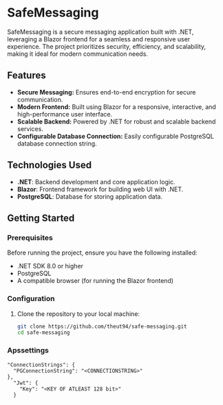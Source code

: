 # SafeMessaging

SafeMessaging is a secure messaging application built with .NET, leveraging a Blazor frontend for a seamless and responsive user experience. The project prioritizes security, efficiency, and scalability, making it ideal for modern communication needs.

## Features

- **Secure Messaging:** Ensures end-to-end encryption for secure communication.
- **Modern Frontend:** Built using Blazor for a responsive, interactive, and high-performance user interface.
- **Scalable Backend:** Powered by .NET for robust and scalable backend services.
- **Configurable Database Connection:** Easily configurable PostgreSQL database connection string.

## Technologies Used

- **.NET**: Backend development and core application logic.
- **Blazor**: Frontend framework for building web UI with .NET.
- **PostgreSQL**: Database for storing application data.

## Getting Started

### Prerequisites

Before running the project, ensure you have the following installed:

- .NET SDK 8.0 or higher
- PostgreSQL
- A compatible browser (for running the Blazor frontend)

### Configuration

1. Clone the repository to your local machine:
   ```bash
   git clone https://github.com/theut94/safe-messaging.git
   cd safe-messaging

### Apssettings

```
"ConnectionStrings": {
  "PGConnectionString": "<CONNECTIONSTRING>"
},
  "Jwt": {
    "Key": "<KEY OF ATLEAST 128 bit>"
  }
```